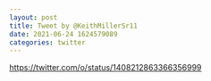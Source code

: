 ```yaml
--- 
layout: post 
title: Tweet by @KeithMillerSr11 
date: 2021-06-24 1624579089 
categories: twitter 
--- 
```

https://twitter.com/o/status/1408212863366356999